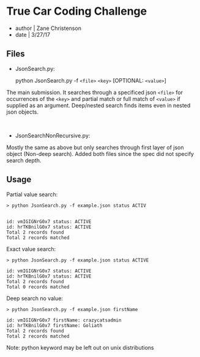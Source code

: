 # True Car Coding Challenge

* author | Zane Christenson
* date   | 3/27/17


## Files

* JsonSearch.py:

    python JsonSearch.py -f `<file>` `<key>` [OPTIONAL: `<value>`]

The main submission. It searches through a specificed json `<file>` for 
occurrences of the `<key>` and partial match or full match of `<value>` if 
supplied as an argument. Deep/nested search finds items even in nested 
json objects.

<br />

* JsonSearchNonRecursive.py:

Mostly the same as above but only searches through first layer of
json object (Non-deep search). Added both files since the spec did not 
specify search depth.


## Usage

Partial value search:

    > python JsonSearch.py -f example.json status ACTIV


    id: vmIGIGNrG0x7 status: ACTIVE
    id: hrTKBnilG0x7 status: ACTIVE
    Total 2 records found
    Total 2 records matched
    
Exact value search:

    > python JsonSearch.py -f example.json status ACTIVE
    
    id: vmIGIGNrG0x7 status: ACTIVE
    id: hrTKBnilG0x7 status: ACTIVE
    Total 2 records found
    Total 0 records matched


Deep search no value:

    > python JsonSearch.py -f example.json firstName

    id: vmIGIGNrG0x7 firstName: crazycatsadmin
    id: hrTKBnilG0x7 firstName: Goliath
    Total 2 records found
    Total 2 records matched



Note: python keyword may be left out on unix distributions
    
